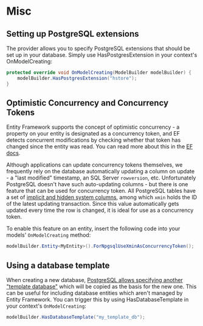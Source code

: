 # Misc

## Setting up PostgreSQL extensions

The provider allows you to specify PostgreSQL extensions that should be set up in your database.
Simply use HasPostgresExtension in your context's OnModelCreating:

```c#
protected override void OnModelCreating(ModelBuilder modelBuilder) {
    modelBuilder.HasPostgresExtension("hstore");
}
```

## Optimistic Concurrency and Concurrency Tokens

Entity Framework supports the concept of optimistic concurrency - a property on your entity is designated as a concurrency token, and EF detects concurrent modifications by checking whether that token has changed since the entity was read. You can read more about this in the [EF docs](https://docs.microsoft.com/en-us/ef/core/modeling/concurrency).

Although applications can update concurrency tokens themselves, we frequently rely on the database automatically updating a column on update - a "last modified" timestamp, an SQL Server `rowversion`, etc. Unfortunately PostgreSQL doesn't have such auto-updating columns - but there is one feature that can be used for concurrency token. All PostgreSQL tables have a set of [implicit and hidden system columns](https://www.postgresql.org/docs/current/static/ddl-system-columns.htm://www.postgresql.org/docs/current/static/ddl-system-columns.html), among which `xmin` holds the ID of the latest updating transaction. Since this value automatically gets updated every time the row is changed, it is ideal for use as a concurrency token.

To enable this feature on an entity, insert the following code into your models' `OnModelCreating` method:

```c#
modelBuilder.Entity<MyEntity>().ForNpgsqlUseXminAsConcurrencyToken();
```

## Using a database template

When creating a new database,
[PostgreSQL allows specifying another "template database"](http://www.postgresql.org/docs/current/static/manage-ag-templatedbs.html)
which will be copied as the basis for the new one. This can be useful for including database entities which aren't managed by Entity Framework. You can trigger this by using HasDatabaseTemplate in your context's `OnModelCreating`:

```c#
modelBuilder.HasDatabaseTemplate("my_template_db");
```
